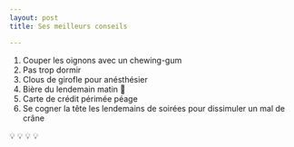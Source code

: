 ```yaml
---
layout: post
title: Ses meilleurs conseils

---
```

1. Couper les oignons avec un chewing-gum
2. Pas trop dormir
3. Clous de girofle pour anésthésier
4. Bière du lendemain matin :beer:
5. Carte de crédit périmée péage
6. Se cogner la tête les lendemains de soirées pour dissimuler un mal de crâne

:bulb: :bulb: :bulb: :bulb: